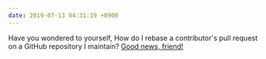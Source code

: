 ```yaml
---
date: 2019-07-13 04:31:19 +0900
---
```

Have you wondered to yourself, How do I rebase a contributor's pull request on a GitHub repository I maintain? [Good news, friend!](https://articles.inqk.net/2019/07/13/how-to-github-pr-rebasing.html)
